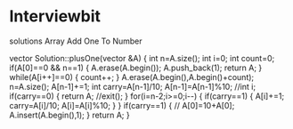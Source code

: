 # Interviewbit
solutions Array
Add One To Number

vector<int> Solution::plusOne(vector<int> &A) {
    int n=A.size();
    int i=0;
    int count=0;
    if(A[0]==0 && n==1)
    {
        A.erase(A.begin());
        A.push_back(1);
        return A;
    }
    while(A[i++]==0)
    {
        count++;
    }
    A.erase(A.begin(),A.begin()+count);
    n=A.size();
    A[n-1]+=1;
    int carry=A[n-1]/10;
    A[n-1]=A[n-1]%10;
    //int i;
    if(carry==0)
    {
        return A;
        //exit();
    }
    for(i=n-2;i>=0;i--)
    {
        if(carry==1)
        {
            A[i]+=1;
            carry=A[i]/10;
            A[i]=A[i]%10;
        }
    }
    if(carry==1)
    {
      // A[0]=10+A[0];
      A.insert(A.begin(),1);
    }
    return A;
    }
